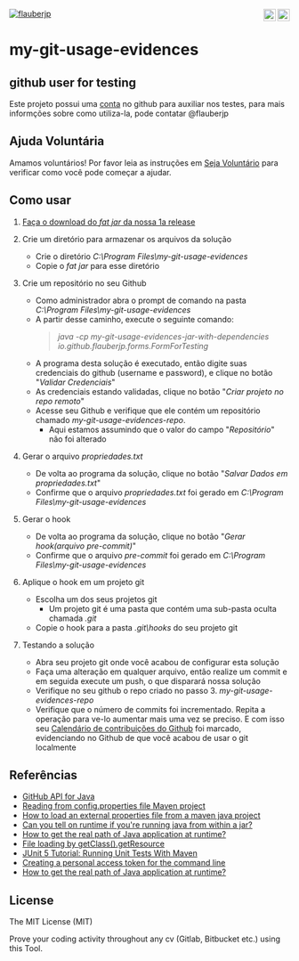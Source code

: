 [![flauberjp](https://circleci.com/gh/flauberjp/my-git-usage-evidences.svg?style=shield)](https://circleci.com/gh/flauberjp/my-git-usage-evidences/tree/master) <a href="README.pt_br.md"><img align="right" src="https://emojipedia-us.s3.dualstack.us-west-1.amazonaws.com/thumbs/240/google/241/flag-brazil_1f1e7-1f1f7.png" width="22"></a> <a href="../README.md"><img align="right" src="https://emojipedia-us.s3.dualstack.us-west-1.amazonaws.com/thumbs/240/google/241/flag-united-states_1f1fa-1f1f8.png" width="22"></a>
 

# my-git-usage-evidences



## github user for testing

Este projeto possui uma [conta](https://github.com/mygitusageevicencesapp) no github para auxiliar nos testes, para mais informções sobre como utiliza-la, pode contatar @flauberjp

## Ajuda Voluntária
Amamos voluntários! Por favor leia as instruções em [Seja Voluntário](CONTRIBUTING.pt_br.md) para verificar como você pode começar a ajudar.

## Como usar

1. [Faça o download do _fat jar_ da nossa 1a release](https://github.com/flauberjp/my-git-usage-evidences/releases/tag/1.0-SNAPSHOT)

2. Crie um diretório para armazenar os arquivos da solução
    * Crie o diretório _C:\Program Files\my-git-usage-evidences_
    * Copie o _fat jar_ para esse diretório

3. Crie um repositório no seu Github
    * Como administrador abra o prompt de comando 
    na pasta _C:\Program Files\my-git-usage-evidences_
    * A partir desse caminho, execute o seguinte 
    comando: 
      > _java -cp my-git-usage-evidences-jar-with-dependencies io.github.flauberjp.forms.FormForTesting_
    * A programa desta solução é executado, então digite suas credenciais 
    do github (username e password), e clique no botão "_Validar Credenciais_"
    * As credenciais estando validadas, clique no botão "_Criar projeto no repo remoto_"
    * Acesse seu Github e verifique que ele contém um repositório 
    chamado _my-git-usage-evidences-repo_. 
      * Aqui estamos assumindo que o valor do campo "_Repositório_" não foi alterado 

4. Gerar o arquivo _propriedades.txt_
    * De volta ao programa da solução, clique no botão "_Salvar Dados em propriedades.txt_"
    * Confirme que o arquivo _propriedades.txt_ foi gerado 
    em _C:\Program Files\my-git-usage-evidences_

5. Gerar o hook
    * De volta ao programa da solução, clique no botão "_Gerar hook(arquivo pre-commit)_"
    * Confirme que o arquivo _pre-commit_ foi gerado 
    em _C:\Program Files\my-git-usage-evidences_

6. Aplique o hook em um projeto git
    * Escolha um dos seus projetos git
      * Um projeto git é uma pasta que contém uma sub-pasta oculta chamada _.git_
    * Copie o hook para a pasta _.git\hooks_ do seu projeto git

7. Testando a solução
    * Abra seu projeto git onde você acabou de configurar esta solução
    * Faça uma alteração em qualquer arquivo, então realize um commit 
    e em seguida execute um push, o que disparará nossa solução
    * Verifique no seu github o repo criado no passo 3. _my-git-usage-evidences-repo_
    * Verifique que o número de commits foi incrementado. 
    Repita a operação para ve-lo aumentar mais uma vez se preciso.
    E com isso seu [Calendário de contribuições do Github](https://help.github.com/pt/github/setting-up-and-managing-your-github-profile/viewing-contributions-on-your-profile#contributions-calendar) 
    foi marcado, evidenciando no Github de que você acabou de usar o git localmente

## Referências
- [GitHub API for Java](https://github-api.kohsuke.org/)
- [Reading from config.properties file Maven project](https://stackoverflow.com/questions/35008377/reading-from-config-properties-file-maven-project)
- [How to load an external properties file from a maven java project](https://stackoverflow.com/questions/34712885/how-to-load-an-external-properties-file-from-a-maven-java-project)
- [Can you tell on runtime if you're running java from within a jar?](https://stackoverflow.com/questions/482560/can-you-tell-on-runtime-if-youre-running-java-from-within-a-jar)
- [How to get the real path of Java application at runtime?](https://stackoverflow.com/questions/4032957/how-to-get-the-real-path-of-java-application-at-runtime)
- [File loading by getClass().getResource](https://stackoverflow.com/questions/14089146/file-loading-by-getclass-getresource)
- [JUnit 5 Tutorial: Running Unit Tests With Maven](https://www.petrikainulainen.net/programming/testing/junit-5-tutorial-running-unit-tests-with-maven/)
- [Creating a personal access token for the command line](https://help.github.com/en/github/authenticating-to-github/creating-a-personal-access-token-for-the-command-line)
- [How to get the real path of Java application at runtime?](https://stackoverflow.com/a/43553093/6771132)

## License
The MIT License (MIT)

Prove your coding activity throughout any cv (Gitlab, Bitbucket etc.)  using this Tool. 

